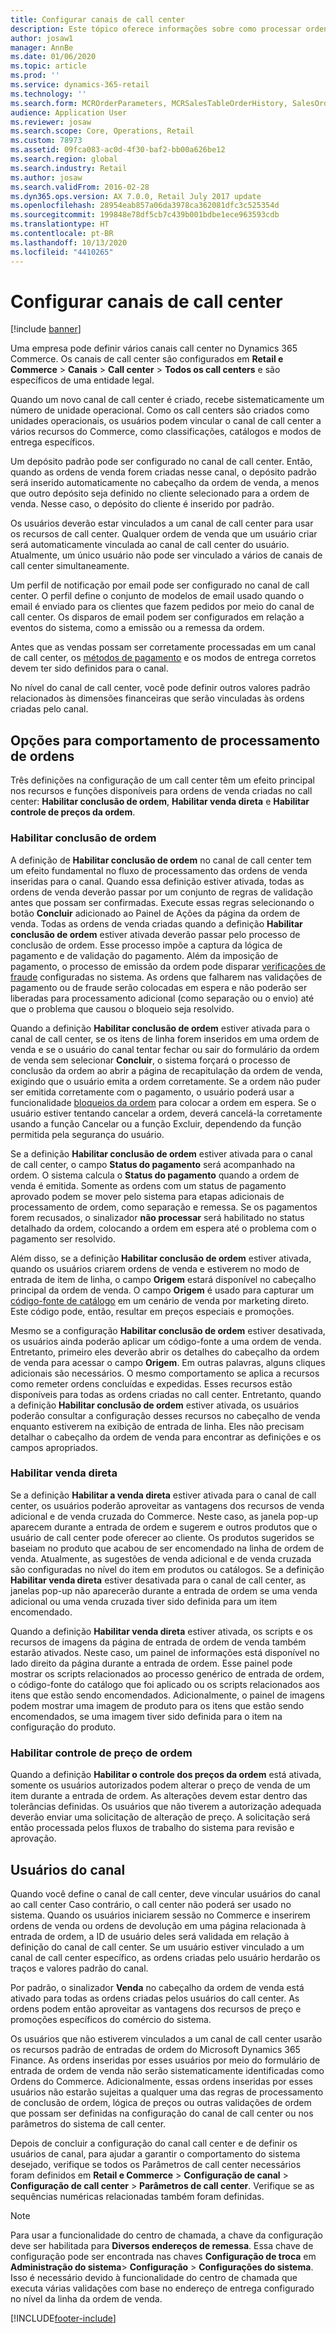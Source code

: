 ```yaml
---
title: Configurar canais de call center
description: Este tópico oferece informações sobre como processar ordens de call centers usando o Dynamics 365 Commerce.
author: josaw1
manager: AnnBe
ms.date: 01/06/2020
ms.topic: article
ms.prod: ''
ms.service: dynamics-365-retail
ms.technology: ''
ms.search.form: MCROrderParameters, MCRSalesTableOrderHistory, SalesOrderProcessingWorkspace
audience: Application User
ms.reviewer: josaw
ms.search.scope: Core, Operations, Retail
ms.custom: 78973
ms.assetid: 09fca083-ac0d-4f30-baf2-bb00a626be12
ms.search.region: global
ms.search.industry: Retail
ms.author: josaw
ms.search.validFrom: 2016-02-28
ms.dyn365.ops.version: AX 7.0.0, Retail July 2017 update
ms.openlocfilehash: 28954eab857a06da3978ca362081dfc3c525354d
ms.sourcegitcommit: 199848e78df5cb7c439b001bdbe1ece963593cdb
ms.translationtype: HT
ms.contentlocale: pt-BR
ms.lasthandoff: 10/13/2020
ms.locfileid: "4410265"
---
```

# <a name="set-up-call-center-channels"></a>Configurar canais de call center

[!include [banner](includes/banner.md)]

Uma empresa pode definir vários canais call center no Dynamics 365 Commerce. Os canais de call center são configurados em **Retail e Commerce** \> **Canais** \> **Call center** \> **Todos os call centers** e são específicos de uma entidade legal.

Quando um novo canal de call center é criado, recebe sistematicamente um número de unidade operacional. Como os call centers são criados como unidades operacionais, os usuários podem vincular o canal de call center a vários recursos do Commerce, como classificações, catálogos e modos de entrega específicos.

Um depósito padrão pode ser configurado no canal de call center. Então, quando as ordens de venda forem criadas nesse canal, o depósito padrão será inserido automaticamente no cabeçalho da ordem de venda, a menos que outro depósito seja definido no cliente selecionado para a ordem de venda. Nesse caso, o depósito do cliente é inserido por padrão.

Os usuários deverão estar vinculados a um canal de call center para usar os recursos de call center. Qualquer ordem de venda que um usuário criar será automaticamente vinculada ao canal de call center do usuário. Atualmente, um único usuário não pode ser vinculado a vários de canais de call center simultaneamente.

Um perfil de notificação por email pode ser configurado no canal de call center. O perfil define o conjunto de modelos de email usado quando o email é enviado para os clientes que fazem pedidos por meio do canal de call center. Os disparos de email podem ser configurados em relação a eventos do sistema, como a emissão ou a remessa da ordem.

Antes que as vendas possam ser corretamente processadas em um canal de call center, os [métodos de pagamento](https://docs.microsoft.com/dynamics365/unified-operations/retail/work-with-payments) e os modos de entrega corretos devem ter sido definidos para o canal.

No nível do canal de call center, você pode definir outros valores padrão relacionados às dimensões financeiras que serão vinculadas às ordens criadas pelo canal.

## <a name="options-for-order-processing-behavior"></a>Opções para comportamento de processamento de ordens

Três definições na configuração de um call center têm um efeito principal nos recursos e funções disponíveis para ordens de venda criadas no call center: **Habilitar conclusão de ordem**, **Habilitar venda direta** e **Habilitar controle de preços da ordem**.

### <a name="enable-order-completion"></a>Habilitar conclusão de ordem

A definição de **Habilitar conclusão de ordem** no canal de call center tem um efeito fundamental no fluxo de processamento das ordens de venda inseridas para o canal. Quando essa definição estiver ativada, todas as ordens de venda deverão passar por um conjunto de regras de validação antes que possam ser confirmadas. Execute essas regras selecionando o botão **Concluir** adicionado ao Painel de Ações da página da ordem de venda. Todas as ordens de venda criadas quando a definição **Habilitar conclusão de ordem** estiver ativada deverão passar pelo processo de conclusão de ordem. Esse processo impõe a captura da lógica de pagamento e de validação do pagamento. Além da imposição de pagamento, o processo de emissão da ordem pode disparar [verificações de fraude](https://docs.microsoft.com/dynamics365/unified-operations/retail/set-up-fraud-alerts) configuradas no sistema. As ordens que falharem nas validações de pagamento ou de fraude serão colocadas em espera e não poderão ser liberadas para processamento adicional (como separação ou o envio) até que o problema que causou o bloqueio seja resolvido.

Quando a definição **Habilitar conclusão de ordem** estiver ativada para o canal de call center, se os itens de linha forem inseridos em uma ordem de venda e se o usuário do canal tentar fechar ou sair do formulário da ordem de venda sem selecionar **Concluir**, o sistema forçará o processo de conclusão da ordem ao abrir a página de recapitulação da ordem de venda, exigindo que o usuário emita a ordem corretamente. Se a ordem não puder ser emitida corretamente com o pagamento, o usuário poderá usar a funcionalidade [bloqueios da ordem](https://docs.microsoft.com/dynamics365/unified-operations/retail/work-with-order-holds) para colocar a ordem em espera. Se o usuário estiver tentando cancelar a ordem, deverá cancelá-la corretamente usando a função Cancelar ou a função Excluir, dependendo da função permitida pela segurança do usuário.

Se a definição **Habilitar conclusão de ordem** estiver ativada para o canal de call center, o campo **Status do pagamento** será acompanhado na ordem. O sistema calcula o **Status do pagamento** quando a ordem de venda é emitida. Somente as ordens com um status de pagamento aprovado podem se mover pelo sistema para etapas adicionais de processamento de ordem, como separação e remessa. Se os pagamentos forem recusados, o sinalizador **não processar** será habilitado no status detalhado da ordem, colocando a ordem em espera até o problema com o pagamento ser resolvido.

Além disso, se a definição **Habilitar conclusão de ordem** estiver ativada, quando os usuários criarem ordens de venda e estiverem no modo de entrada de item de linha, o campo **Origem** estará disponível no cabeçalho principal da ordem de venda. O campo **Origem** é usado para capturar um [código-fonte de catálogo](https://docs.microsoft.com/dynamics365/unified-operations/retail/call-center-catalogs) em um cenário de venda por marketing direto. Este código pode, então, resultar em preços especiais e promoções.

Mesmo se a configuração **Habilitar conclusão de ordem** estiver desativada, os usuários ainda poderão aplicar um código-fonte a uma ordem de venda. Entretanto, primeiro eles deverão abrir os detalhes do cabeçalho da ordem de venda para acessar o campo **Origem**. Em outras palavras, alguns cliques adicionais são necessários. O mesmo comportamento se aplica a recursos como remeter ordens concluídas e expedidas. Esses recursos estão disponíveis para todas as ordens criadas no call center. Entretanto, quando a definição **Habilitar conclusão de ordem** estiver ativada, os usuários poderão consultar a configuração desses recursos no cabeçalho de venda enquanto estiverem na exibição de entrada de linha. Eles não precisam detalhar o cabeçalho da ordem de venda para encontrar as definições e os campos apropriados.

### <a name="enable-direct-selling"></a>Habilitar venda direta

Se a definição **Habilitar a venda direta** estiver ativada para o canal de call center, os usuários poderão aproveitar as vantagens dos recursos de venda adicional e de venda cruzada do Commerce. Neste caso, as janela pop-up aparecem durante a entrada de ordem e sugerem e outros produtos que o usuário de call center pode oferecer ao cliente. Os produtos sugeridos se baseiam no produto que acabou de ser encomendado na linha de ordem de venda. Atualmente, as sugestões de venda adicional e de venda cruzada são configuradas no nível do item em produtos ou catálogos. Se a definição **Habilitar venda direta** estiver desativada para o canal de call center, as janelas pop-up não aparecerão durante a entrada de ordem se uma venda adicional ou uma venda cruzada tiver sido definida para um item encomendado.

Quando a definição **Habilitar venda direta** estiver ativada, os scripts e os recursos de imagens da página de entrada de ordem de venda também estarão ativados. Neste caso, um painel de informações está disponível no lado direito da página durante a entrada de ordem. Esse painel pode mostrar os scripts relacionados ao processo genérico de entrada de ordem, o código-fonte do catálogo que foi aplicado ou os scripts relacionados aos itens que estão sendo encomendados. Adicionalmente, o painel de imagens podem mostrar uma imagem de produto para os itens que estão sendo encomendados, se uma imagem tiver sido definida para o item na configuração do produto.

### <a name="enable-order-price-control"></a>Habilitar controle de preço de ordem

Quando a definição **Habilitar o controle dos preços da ordem** está ativada, somente os usuários autorizados podem alterar o preço de venda de um item durante a entrada de ordem. As alterações devem estar dentro das tolerâncias definidas. Os usuários que não tiverem a autorização adequada deverão enviar uma solicitação de alteração de preço. A solicitação será então processada pelos fluxos de trabalho do sistema para revisão e aprovação.

## <a name="channel-users"></a>Usuários do canal

Quando você define o canal de call center, deve vincular usuários do canal ao call center Caso contrário, o call center não poderá ser usado no sistema. Quando os usuários iniciarem sessão no Commerce e inserirem ordens de venda ou ordens de devolução em uma página relacionada à entrada de ordem, a ID de usuário deles será validada em relação à definição do canal de call center. Se um usuário estiver vinculado a um canal de call center específico, as ordens criadas pelo usuário herdarão os traços e valores padrão do canal.

Por padrão, o sinalizador **Venda** no cabeçalho da ordem de venda está ativado para todas as ordens criadas pelos usuários do call center. As ordens podem então aproveitar as vantagens dos recursos de preço e promoções específicos do comércio do sistema.


Os usuários que não estiverem vinculados a um canal de call center usarão os recursos padrão de entradas de ordem do Microsoft Dynamics 365 Finance. As ordens inseridas por esses usuários por meio do formulário de entrada de ordem de venda não serão sistematicamente identificadas como Ordens do Commerce. Adicionalmente, essas ordens inseridas por esses usuários não estarão sujeitas a qualquer uma das regras de processamento de conclusão de ordem, lógica de preços ou outras validações de ordem que possam ser definidas na configuração do canal de call center ou nos parâmetros do sistema de call center.

Depois de concluir a configuração do canal call center e de definir os usuários de canal, para ajudar a garantir o comportamento do sistema desejado, verifique se todos os Parâmetros de call center necessários foram definidos em **Retail e Commerce** \> **Configuração de canal** \> **Configuração de call center** \> **Parâmetros de call center**. Verifique se as sequências numéricas relacionadas também foram definidas.

> [!NOTE]
> Para usar a funcionalidade do centro de chamada, a chave da configuração deve ser habilitada para **Diversos endereços de remessa**. Essa chave de configuração pode ser encontrada nas chaves **Configuração de troca** em **Administração do sistema**\> **Configuração** \> **Configurações do sistema**. Isso é necessário devido à funcionalidade do centro de chamada que executa várias validações com base no endereço de entrega configurado no nível da linha da ordem de venda. 



[!INCLUDE[footer-include](../includes/footer-banner.md)]